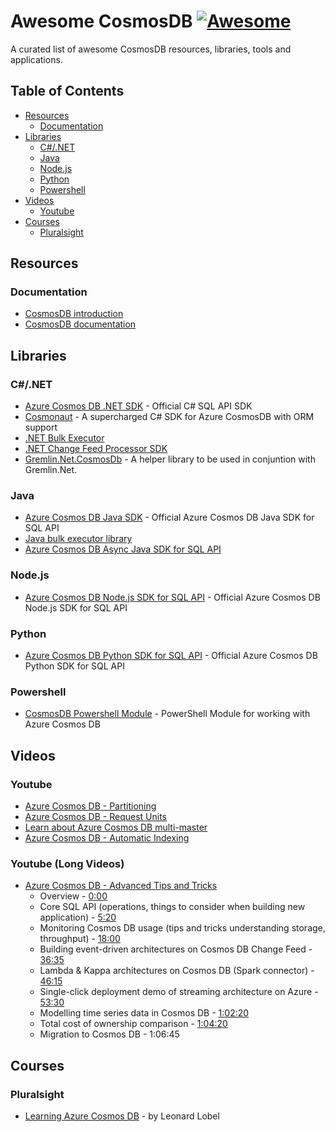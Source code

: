 # Awesome CosmosDB [![Awesome](https://awesome.re/badge.svg)](https://awesome.re)
A curated list of awesome CosmosDB resources, libraries, tools and applications.


## Table of Contents
- [Resources](#resources)
  - [Documentation](#documentation)
- [Libraries](#libraries)
  - [C#/.NET](#cnet)
  - [Java](#java)
  - [Node.js](#nodejs)
  - [Python](#python)
  - [Powershell](#powershell)
- [Videos](#videos)
  - [Youtube](#youtube)
- [Courses](#courses)
  - [Pluralsight](#pluralsight)

## Resources
### Documentation
  - [CosmosDB introduction](https://docs.microsoft.com/en-us/azure/cosmos-db/introduction)
  - [CosmosDB documentation](https://docs.microsoft.com/en-us/azure/cosmos-db/)
  
## Libraries
### C#/.NET ###
  - [Azure Cosmos DB .NET SDK](https://docs.microsoft.com/en-us/azure/cosmos-db/sql-api-sdk-dotnet) - Official C# SQL API SDK
  - [Cosmonaut](https://github.com/Elfocrash/Cosmonaut) - A supercharged C# SDK for Azure CosmosDB with ORM support
  - [.NET Bulk Executor](https://docs.microsoft.com/en-us/azure/cosmos-db/sql-api-sdk-bulk-executor-dot-net)
  - [.NET Change Feed Processor SDK](https://docs.microsoft.com/en-us/azure/cosmos-db/sql-api-sdk-dotnet-changefeed)
  - [Gremlin.Net.CosmosDb](https://github.com/evo-terren/Gremlin.Net.CosmosDb) - A helper library to be used in conjuntion with Gremlin.Net.

### Java
  - [Azure Cosmos DB Java SDK](https://docs.microsoft.com/en-us/azure/cosmos-db/sql-api-sdk-java) - Official Azure Cosmos DB Java SDK for SQL API
  - [Java bulk executor library](https://docs.microsoft.com/en-us/azure/cosmos-db/sql-api-sdk-bulk-executor-java)
  - [Azure Cosmos DB Async Java SDK for SQL API](https://docs.microsoft.com/en-us/azure/cosmos-db/sql-api-sdk-async-java)
  
### Node.js
  - [Azure Cosmos DB Node.js SDK for SQL API](https://docs.microsoft.com/en-us/azure/cosmos-db/sql-api-sdk-node) - Official Azure Cosmos DB Node.js SDK for SQL API
  
### Python
  - [Azure Cosmos DB Python SDK for SQL API](https://docs.microsoft.com/en-us/azure/cosmos-db/sql-api-sdk-python) - Official Azure Cosmos DB Python SDK for SQL API
  
### Powershell
  - [CosmosDB Powershell Module](https://github.com/PlagueHO/CosmosDB) - PowerShell Module for working with Azure Cosmos DB

## Videos
### Youtube
  - [Azure Cosmos DB - Partitioning](https://www.youtube.com/watch?v=SS6WrQ-HJ30)
  - [Azure Cosmos DB - Request Units](https://www.youtube.com/watch?v=stk5WSp5uX0)
  - [Learn about Azure Cosmos DB multi-master](https://www.youtube.com/watch?v=3qus3EqNC58)
  - [Azure Cosmos DB - Automatic Indexing](https://www.youtube.com/watch?v=uFu2D-GscG0)

### Youtube (Long Videos)
  - [Azure Cosmos DB - Advanced Tips and Tricks](https://www.youtube.com/watch?v=TzPVsZHVzfA&feature=youtu.be)
    - Overview - [0:00](https://www.youtube.com/watch?v=TzPVsZHVzfA&t=0s)
    - Core SQL API (operations, things to consider when building new application) - [5:20](https://www.youtube.com/watch?v=TzPVsZHVzfA&t=320s)
    - Monitoring Cosmos DB usage (tips and tricks understanding storage, throughput) - [18:00](https://www.youtube.com/watch?v=TzPVsZHVzfA&t=1080s)
    - Building event-driven architectures on Cosmos DB Change Feed - [36:35](https://www.youtube.com/watch?v=TzPVsZHVzfA&t=2195s)
    - Lambda & Kappa architectures on Cosmos DB (Spark connector) - [46:15](https://www.youtube.com/watch?v=TzPVsZHVzfA&t=2775s)
    - Single-click deployment demo of streaming architecture on Azure - [53:30](https://www.youtube.com/watch?v=TzPVsZHVzfA&t=3210s)
    - Modelling time series data in Cosmos DB - [1:02:20](https://www.youtube.com/watch?v=TzPVsZHVzfA&t=3740s)
    - Total cost of ownership comparison - [1:04:20](https://www.youtube.com/watch?v=TzPVsZHVzfA&t=4005s)
    - Migration to Cosmos DB - 1:06:45
  
## Courses
### Pluralsight
  - [Learning Azure Cosmos DB](https://www.pluralsight.com/courses/azure-cosmos-db) - by Leonard Lobel
